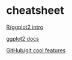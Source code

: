 cheatsheet
==========

[R/ggplot2 intro](http://blog.echen.me/2012/01/17/quick-introduction-to-ggplot2/)

[ggplot2 docs](http://docs.ggplot2.org/current/)

[GitHub/git cool features](https://github.com/tiimgreen/github-cheat-sheet)
